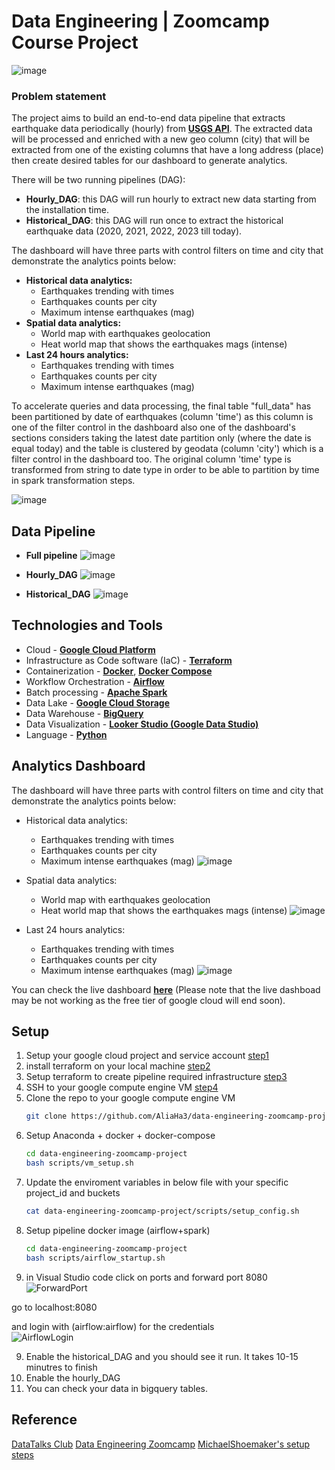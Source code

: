 # Data Engineering | Zoomcamp Course Project

![image](https://user-images.githubusercontent.com/98602171/235377169-8e02e9a5-1cfd-4812-9607-e2bf842867c4.png)



### Problem statement

The project aims to build an end-to-end data pipeline that extracts earthquake data periodically (hourly) from  [**USGS API**](https://www.usgs.gov/about). The extracted data will be processed and enriched with a new geo column (city) that will be extracted from one of the existing columns that have a long address (place) then create desired tables for our dashboard to generate analytics.

There will be two running pipelines (DAG):
- **Hourly_DAG**: this DAG will run hourly to extract new data starting from the installation time.
- **Historical_DAG**: this DAG will run once to extract the historical earthquake data (2020, 2021, 2022, 2023 till today).

The dashboard will have three parts with control filters on time and city that demonstrate the analytics points below:
* **Historical data analytics:**
    * Earthquakes trending with times
    * Earthquakes counts per city
    * Maximum intense earthquakes (mag)
* **Spatial data analytics:**
    * World map with earthquakes geolocation
    * Heat world map that shows the earthquakes mags (intense)
* **Last 24 hours analytics:**
    * Earthquakes trending with times
    * Earthquakes counts per city
    * Maximum intense earthquakes (mag)

To accelerate queries and data processing, the final table "full_data" has been partitioned by date of earthquakes (column 'time') as this column is one of the filter control in the dashboard also one of the dashboard's sections considers taking the latest date partition only (where the date is equal today) and the table is clustered by geodata (column 'city') which is a filter control in the dashboard too.
The original column 'time' type is transformed from string to date type in order to be able to partition by time in spark transformation steps.

![image](https://user-images.githubusercontent.com/98602171/235377176-1eeff0b9-18f7-4e1b-b688-b878fb87b92f.png)


## Data Pipeline 

* **Full pipeline**
   ![image](https://user-images.githubusercontent.com/98602171/235487296-0b2d9eb4-89ec-405a-81c2-3bfca8c315db.png)

* **Hourly_DAG**
   ![image](https://user-images.githubusercontent.com/98602171/235377455-f82b774d-c4fe-425a-b813-aa3c6b18f697.png)

* **Historical_DAG**
   ![image](https://user-images.githubusercontent.com/98602171/235377439-be686e2c-1d4e-478c-a55d-887c6821bb57.png)


## Technologies and Tools

- Cloud - [**Google Cloud Platform**](https://cloud.google.com)
- Infrastructure as Code software (IaC) - [**Terraform**](https://www.terraform.io)
-  Containerization - [**Docker**](https://www.docker.com), [**Docker Compose**](https://docs.docker.com/compose/)
- Workflow Orchestration - [**Airflow**](https://airflow.apache.org)
- Batch processing - [**Apache Spark**](https://spark.apache.org/)
- Data Lake - [**Google Cloud Storage**](https://cloud.google.com/storage)
- Data Warehouse - [**BigQuery**](https://cloud.google.com/bigquery)
- Data Visualization - [**Looker Studio (Google Data Studio)**](https://lookerstudio.google.com/overview?)
- Language - [**Python**](https://www.python.org)



## Analytics Dashboard

The dashboard will have three parts with control filters on time and city that demonstrate the analytics points below:
* Historical data analytics:
    * Earthquakes trending with times
    * Earthquakes counts per city
    * Maximum intense earthquakes (mag)
    ![image](https://user-images.githubusercontent.com/98602171/235377306-51f21e4b-d37d-48fc-a4a8-a1d51ed91c64.png)

* Spatial data analytics:
    * World map with earthquakes geolocation
    * Heat world map that shows the earthquakes mags (intense)
    ![image](https://user-images.githubusercontent.com/98602171/235377334-bf23efb2-4ce8-4296-86cf-50e4b222f063.png)

* Last 24 hours analytics:
    * Earthquakes trending with times
    * Earthquakes counts per city
    * Maximum intense earthquakes (mag)
    ![image](https://user-images.githubusercontent.com/98602171/235377357-4325c04d-b3a5-44e5-b8c1-ef878eb4278f.png)

You can check the live dashboard [**here**](https://lookerstudio.google.com/reporting/dedce778-8abd-492c-9bce-97b199d5fdfa) (Please note that the live dashboad may be not working as the free tier of google cloud will end soon).

## Setup
1. Setup your google cloud project and service account [step1](setup/gcp_account.md)
2. install terraform on your local machine [step2](https://github.com/DataTalksClub/data-engineering-zoomcamp/tree/main/week_1_basics_n_setup/1_terraform_gcp)
3. Setup terraform to create pipeline required infrastructure [step3](setup/terraform_vm.md)
4. SSH to your google compute engine VM [step4](setup/gcp_vm.md)
5. Clone the repo to your google compute engine VM
    ```bash
    git clone https://github.com/AliaHa3/data-engineering-zoomcamp-project.git
    ```
6. Setup Anaconda + docker  + docker-compose
     ```bash
    cd data-engineering-zoomcamp-project
    bash scripts/vm_setup.sh
    ```
7. Update the enviroment variables in below file with your specific project_id and buckets
    ```bash
    cat data-engineering-zoomcamp-project/scripts/setup_config.sh
    ```
8. Setup pipeline docker image (airflow+spark)
     ```bash
    cd data-engineering-zoomcamp-project
    bash scripts/airflow_startup.sh
    ```
9. in Visual Studio code click on ports and forward port 8080<br>
  ![ForwardPort](https://user-images.githubusercontent.com/7443591/160403735-7c40babc-7d63-4b51-90da-c065e5b254a0.png)

go to localhost:8080<br>
  
and login with (airflow:airflow) for the credentials<br>
![AirflowLogin](https://user-images.githubusercontent.com/7443591/160413081-4f4e606f-09f6-4d4f-9b94-5241f37091a6.png)

9. Enable the historical_DAG and you should see it run. It takes 10-15 minutres to finish
10. Enable the hourly_DAG
11. You can check your data in bigquery tables.

## Reference
[DataTalks Club](https://datatalks.club/)
[Data Engineering Zoomcamp](https://github.com/DataTalksClub/data-engineering-zoomcamp#week-1-introduction--prerequisites)
[MichaelShoemaker's setup steps](https://github.com/MichaelShoemaker/shoemaker-de-zoomcamp-final-project/blob/main/GitLikeMe.md)